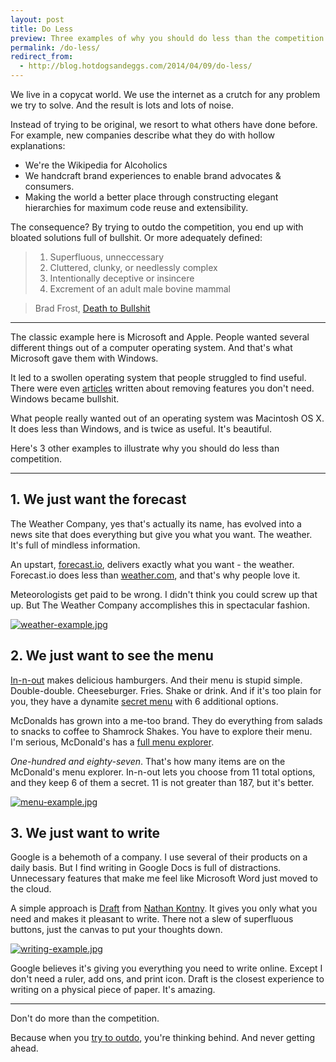 ```yaml
---
layout: post
title: Do Less  
preview: Three examples of why you should do less than the competition. 
permalink: /do-less/
redirect_from:
  - http://blog.hotdogsandeggs.com/2014/04/09/do-less/  
---
```

We live in a copycat world. We use the internet as a crutch for any problem we try to solve. And the result is lots and lots of noise. 

Instead of trying to be original, we resort to what others have done before. For example, new companies describe what they do with hollow explanations: 

* We're the Wikipedia for Alcoholics
* We handcraft brand experiences to enable brand advocates & consumers.
* Making the world a better place through constructing elegant hierarchies for maximum code reuse and extensibility.

The consequence? By trying to outdo the competition, you end up with bloated solutions full of bullshit.  Or more adequately defined: 

> 1. Superfluous, unneccessary
> 2. Cluttered, clunky, or needlessly complex
> 3. Intentionally deceptive or insincere
> 4. Excrement of an adult male bovine mammal

> Brad Frost, [Death to Bullshit](http://bradfrostweb.com/blog/post/death-to-bullshit-at-creative-mornings/) 

* * * 

The classic example here is Microsoft and Apple. People wanted several different things out of a computer operating system. And that's what Microsoft gave them with Windows. 

It led to a swollen operating system that people struggled to find useful. There were even [articles](http://winsupersite.com/article/faqtip/windows-7-tip-of-the-week-remove-the-windows-features-you-dont-need) written about removing features you don't need. Windows became bullshit. 

What people really wanted out of an operating system was Macintosh OS X. It does less than Windows, and is twice as useful. It's beautiful. 

Here's 3 other examples to illustrate why you should do less than competition. 

* * * 

## 1. We just want the forecast

The Weather Company, yes that's actually its name, has evolved into a news site that does everything but give you what you want. The weather. It's full of mindless information. 

An upstart, [forecast.io](http://forecast.io/), delivers exactly what you want - the weather. Forecast.io does less than [weather.com](http://www.weather.com/), and that's why people love it. 

Meteorologists get paid to be wrong. I didn't think you could screw up that up. But The Weather Company accomplishes this in spectacular fashion.

[![weather-example.jpg](https://d23f6h5jpj26xu.cloudfront.net/ydqznjcrlmwffw_small.jpg)](http://img.svbtle.com/ydqznjcrlmwffw.jpg)

## 2. We just want to see the menu 

[In-n-out](http://www.in-n-out.com/menu.aspx) makes delicious hamburgers. And their menu is stupid simple. Double-double. Cheeseburger. Fries. Shake or drink. And if it's too plain for you, they have a dynamite [secret menu](http://www.in-n-out.com/menu/not-so-secret-menu.aspx) with 6 additional options. 

McDonalds has grown into a me-too brand. They do everything from salads to snacks to coffee to Shamrock Shakes. You have to explore their menu. I'm serious, McDonald's has a [full menu explorer](http://www.mcdonalds.com/us/en/full_menu_explorer.html). 

*One-hundred and eighty-seven*. That's how many items are on the McDonald's menu explorer. In-n-out lets you choose from 11 total options, and they keep 6 of them a secret. 11 is not greater than 187, but it's better. 

[![menu-example.jpg](https://d23f6h5jpj26xu.cloudfront.net/z60emnhjyq4da_small.jpg)](http://img.svbtle.com/z60emnhjyq4da.jpg)

## 3. We just want to write 

Google is a behemoth of a company. I use several of their products on a daily basis. But I find writing in Google Docs is full of distractions. Unnecessary features that make me feel like Microsoft Word just moved to the cloud. 

A simple approach is [Draft](https://draftin.com/) from [Nathan Kontny](https://twitter.com/natekontny). It gives you only what you need and makes it pleasant to write. There not a slew of superfluous buttons, just the canvas to put your thoughts down. 

[![writing-example.jpg](https://d23f6h5jpj26xu.cloudfront.net/qz1syrc7v2lq3w_small.jpg)](http://img.svbtle.com/qz1syrc7v2lq3w.jpg) 

Google believes it's giving you everything you need to write online. Except I don't need a ruler, add ons, and print icon. Draft is the closest experience to writing on a physical piece of paper. It's amazing. 

* * * 

Don't do more than the competition.

Because when you [try to outdo](https://gettingreal.37signals.com/ch02_Build_Less.php), you're thinking behind. And never getting ahead. 
